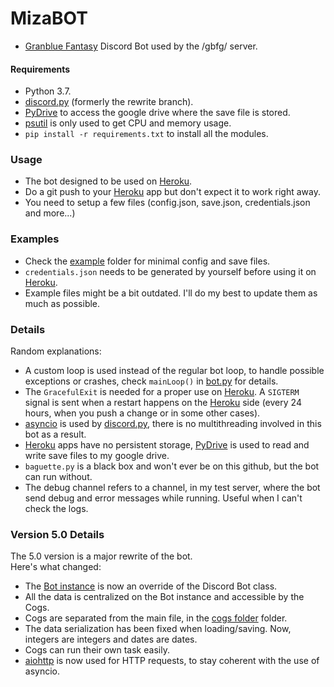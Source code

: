 # MizaBOT  
* [Granblue Fantasy](http://game.granbluefantasy.jp) Discord Bot used by the /gbfg/ server.  
#### Requirements  
* Python 3.7.  
* [discord.py](https://github.com/Rapptz/discord.py) (formerly the rewrite branch).  
* [PyDrive](https://pythonhosted.org/PyDrive/) to access the google drive where the save file is stored.  
* [psutil](https://psutil.readthedocs.io/en/latest/) is only used to get CPU and memory usage.  
* `pip install -r requirements.txt` to install all the modules.  
### Usage  
* The bot designed to be used on [Heroku](https://www.heroku.com).  
* Do a git push to your [Heroku](https://www.heroku.com) app but don't expect it to work right away.  
* You need to setup a few files (config.json, save.json, credentials.json and more...)  
### Examples  
* Check the [example](https://github.com/MizaGBF/MizaBOT/tree/master/example) folder for minimal config and save files.  
* `credentials.json` needs to be generated by yourself before using it on [Heroku](https://www.heroku.com).  
* Example files might be a bit outdated. I'll do my best to update them as much as possible.  
### Details  
Random explanations:  
* A custom loop is used instead of the regular bot loop, to handle possible exceptions or crashes, check `mainLoop()` in [bot.py](https://github.com/MizaGBF/MizaBOT/blob/master/bot.py) for details.  
* The `GracefulExit` is needed for a proper use on [Heroku](https://www.heroku.com). A `SIGTERM` signal is sent when a restart happens on the [Heroku](https://www.heroku.com) side (every 24 hours, when you push a change or in some other cases).  
* [asyncio](https://docs.python.org/3/library/asyncio.html) is used by [discord.py](https://github.com/Rapptz/discord.py), there is no multithreading involved in this bot as a result.  
* [Heroku](https://www.heroku.com) apps have no persistent storage, [PyDrive](https://pypi.org/project/PyDrive/) is used to read and write save files to my google drive.  
* `baguette.py` is a black box and won't ever be on this github, but the bot can run without.  
* The debug channel refers to a channel, in my test server, where the bot send debug and error messages while running. Useful when I can't check the logs.  
### Version 5.0 Details  
The 5.0 version is a major rewrite of the bot.  
Here's what changed:  
* The [Bot instance](https://github.com/MizaGBF/MizaBOT/blob/master/bot.py) is now an override of the Discord Bot class.  
* All the data is centralized on the Bot instance and accessible by the Cogs.  
* Cogs are separated from the main file, in the [cogs folder](https://github.com/MizaGBF/MizaBOT/tree/master/cogs) folder.  
* The data serialization has been fixed when loading/saving. Now, integers are integers and dates are dates.  
* Cogs can run their own task easily.  
* [aiohttp](https://github.com/aio-libs/aiohttp) is now used for HTTP requests, to stay coherent with the use of asyncio.  